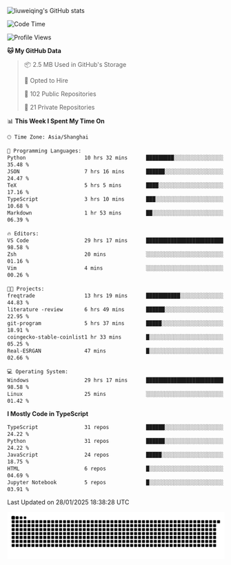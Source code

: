 ![liuweiqing's GitHub stats](https://github-readme-stats.vercel.app/api?username=14790897&show_icons=true&locale=cn&include_all_commits=true&count_private=true)

<!--START_SECTION:waka-->
![Code Time](http://img.shields.io/badge/Code%20Time-1%2C876%20hrs%2022%20mins-blue)

![Profile Views](http://img.shields.io/badge/Profile%20Views-9-blue)

**🐱 My GitHub Data** 

> 📦 2.5 MB Used in GitHub's Storage 
 > 
> 💼 Opted to Hire
 > 
> 📜 102 Public Repositories 
 > 
> 🔑 21 Private Repositories 
 > 
📊 **This Week I Spent My Time On** 

```text
🕑︎ Time Zone: Asia/Shanghai

💬 Programming Languages: 
Python                   10 hrs 32 mins      █████████░░░░░░░░░░░░░░░░   35.48 % 
JSON                     7 hrs 16 mins       ██████░░░░░░░░░░░░░░░░░░░   24.47 % 
TeX                      5 hrs 5 mins        ████░░░░░░░░░░░░░░░░░░░░░   17.16 % 
TypeScript               3 hrs 10 mins       ███░░░░░░░░░░░░░░░░░░░░░░   10.68 % 
Markdown                 1 hr 53 mins        ██░░░░░░░░░░░░░░░░░░░░░░░   06.39 % 

🔥 Editors: 
VS Code                  29 hrs 17 mins      █████████████████████████   98.58 % 
Zsh                      20 mins             ░░░░░░░░░░░░░░░░░░░░░░░░░   01.16 % 
Vim                      4 mins              ░░░░░░░░░░░░░░░░░░░░░░░░░   00.26 % 

🐱‍💻 Projects: 
freqtrade                13 hrs 19 mins      ███████████░░░░░░░░░░░░░░   44.83 % 
literature -review       6 hrs 49 mins       ██████░░░░░░░░░░░░░░░░░░░   22.95 % 
git-program              5 hrs 37 mins       █████░░░░░░░░░░░░░░░░░░░░   18.91 % 
coingecko-stable-coinlist1 hr 33 mins        █░░░░░░░░░░░░░░░░░░░░░░░░   05.25 % 
Real-ESRGAN              47 mins             █░░░░░░░░░░░░░░░░░░░░░░░░   02.66 % 

💻 Operating System: 
Windows                  29 hrs 17 mins      █████████████████████████   98.58 % 
Linux                    25 mins             ░░░░░░░░░░░░░░░░░░░░░░░░░   01.42 % 
```

**I Mostly Code in TypeScript** 

```text
TypeScript               31 repos            ██████░░░░░░░░░░░░░░░░░░░   24.22 % 
Python                   31 repos            ██████░░░░░░░░░░░░░░░░░░░   24.22 % 
JavaScript               24 repos            █████░░░░░░░░░░░░░░░░░░░░   18.75 % 
HTML                     6 repos             █░░░░░░░░░░░░░░░░░░░░░░░░   04.69 % 
Jupyter Notebook         5 repos             █░░░░░░░░░░░░░░░░░░░░░░░░   03.91 % 
```




 Last Updated on 28/01/2025 18:38:28 UTC
<!--END_SECTION:waka-->

<picture>
  <source media="(prefers-color-scheme: dark)" srcset="https://raw.githubusercontent.com/14790897/14790897/output/github-contribution-grid-snake-dark.svg" />
  <source media="(prefers-color-scheme: light)" srcset="https://raw.githubusercontent.com/14790897/14790897/output/github-contribution-grid-snake.svg" />
  <img alt="github-snake" src="https://raw.githubusercontent.com/14790897/14790897/output/github-contribution-grid-snake.svg" />
</picture>
